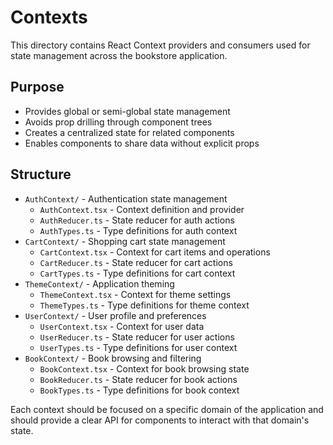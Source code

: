 # Contexts

This directory contains React Context providers and consumers used for state management across the bookstore application.

## Purpose
- Provides global or semi-global state management
- Avoids prop drilling through component trees
- Creates a centralized state for related components
- Enables components to share data without explicit props

## Structure
- `AuthContext/` - Authentication state management
  - `AuthContext.tsx` - Context definition and provider
  - `AuthReducer.ts` - State reducer for auth actions
  - `AuthTypes.ts` - Type definitions for auth context
- `CartContext/` - Shopping cart state management
  - `CartContext.tsx` - Context for cart items and operations
  - `CartReducer.ts` - State reducer for cart actions
  - `CartTypes.ts` - Type definitions for cart context
- `ThemeContext/` - Application theming
  - `ThemeContext.tsx` - Context for theme settings
  - `ThemeTypes.ts` - Type definitions for theme context
- `UserContext/` - User profile and preferences
  - `UserContext.tsx` - Context for user data
  - `UserReducer.ts` - State reducer for user actions
  - `UserTypes.ts` - Type definitions for user context
- `BookContext/` - Book browsing and filtering
  - `BookContext.tsx` - Context for book browsing state
  - `BookReducer.ts` - State reducer for book actions
  - `BookTypes.ts` - Type definitions for book context

Each context should be focused on a specific domain of the application and should provide a clear API for components to interact with that domain's state.